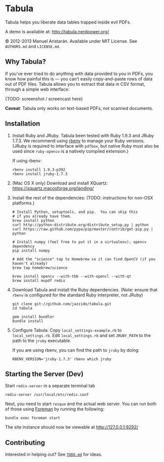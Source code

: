 # Tabula

Tabula helps you liberate data tables trapped inside evil PDFs.

A demo is available at: http://tabula.nerdpower.org/

© 2012-2013 Manuel Aristarán. Available under MIT License. See `AUTHORS.md`
and `LICENSE.md`.

## Why Tabula?

If you’ve ever tried to do anything with data provided to you in PDFs, you
know how painful this is — you can’t easily copy-and-paste rows of data out 
of PDF files. Tabula allows you to extract that data in CSV format, through
a simple web interface:

{TODO: screenshot / screencast here}

**Caveat**: Tabula only works on text-based PDFs, not scanned documents.


## Installation

1. Install Ruby and JRuby. Tabula been tested with Ruby 1.9.3 and JRuby 1.7.3.
   We recommend using [rbenv](https://github.com/sstephenson/rbenv/) to manage
   your Ruby versions. (JRuby is required to interface with `pdfbox`, but
   native Ruby must also be used since `ruby-opencv` is a natively compiled
   extension.)

   If using rbenv:

   ~~~
   rbenv install 1.9.3-p392
   rbenv install jruby-1.7.3
   ~~~

2. (Mac OS X only) Download and install XQuartz: https://xquartz.macosforge.org/landing/

3. Install the rest of the dependencies: (TODO: instructions for non-OSX platforms.)

    ~~~
    # Install Python, setuptools, and pip.  You can skip this
    # if you already have them.
    brew install python
    curl http://python-distribute.org/distribute_setup.py | python
    curl https://raw.github.com/pypa/pip/master/contrib/get-pip.py | python

    # Install numpy (feel free to put it in a virtualenv); opencv dependency
    pip install numpy

    # Add the "science" tap to Homebrew so it can find OpenCV (if you haven't already)
    brew tap homebrew/science

    brew install opencv --with-tbb --with-opencl --with-qt
    brew install mupdf redis
    ~~~

4. Download Tabula and install the Ruby dependencies. (Note: ensure that
   `rbenv` is configured for the standard Ruby interpreter, not JRuby)

    ~~~
    git clone git://github.com/jazzido/tabula.git
    cd tabula

    gem install bundler
    bundle install
    ~~~

5. Configure Tabula: Copy `local_settings-example.rb`  to `local_settings.rb`.
   Edit `local_settings.rb` and set `JRUBY_PATH` to the path to the `jruby`
   executable.

   If you are using rbenv, you can find the path to `jruby` by doing:

   ~~~
   RBENV_VERSION='jruby-1.7.3' rbenv which jruby
   ~~~

## Starting the Server (Dev)

Start `redis-server` in a separate terminal tab

    redis-server /usr/local/etc/redis.conf

Next, you need to start `resque` and the actual web server.  You can run both
of those using [Foreman](http://ddollar.github.com/foreman/) by running the
following:

    bundle exec foreman start

The site instance should now be viewable at http://127.0.0.1:9292/

## Contributing

Interested in helping out? See [`TODO.md`](TODO.md) for ideas.
